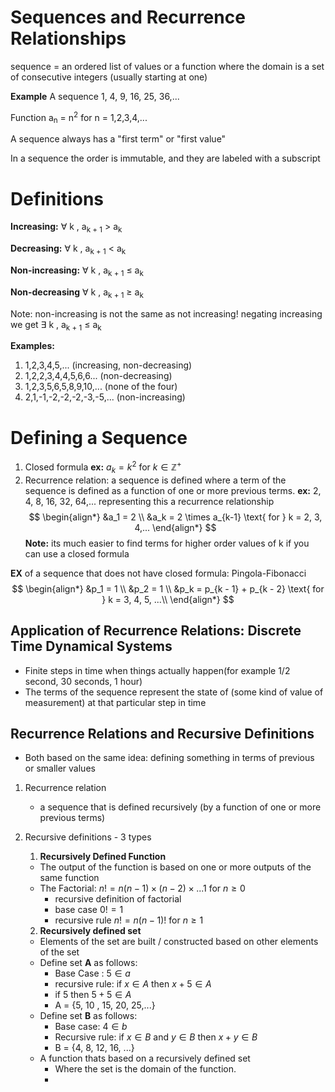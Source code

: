 # Sequences and Recurrence Relationships

sequence = an ordered list of values or a function where the domain is a set of consecutive integers (usually starting at one)

**Example**
A sequence 1, 4, 9, 16, 25, 36,...

Function a<sub>n</sub> = n<sup>2</sup> for n = 1,2,3,4,...

A sequence always has a "first term" or "first value"

In a sequence the order is immutable, and they are labeled with a subscript 

# Definitions
**Increasing:**
 $\forall$ k , a<sub>k + 1</sub> > a<sub>k</sub>

**Decreasing:** 
 $\forall$ k , a<sub>k + 1</sub> < a<sub>k</sub>

**Non-increasing:** 
 $\forall$ k , a<sub>k + 1</sub> $\leq$ a<sub>k</sub>

**Non-decreasing**
 $\forall$ k , a<sub>k + 1</sub> $\geq$ a<sub>k</sub>

Note: non-increasing is not the same as not increasing! negating increasing we get $\exists$ k , a<sub>k + 1</sub> $\leq$ a<sub>k</sub> 

**Examples:**
1) 1,2,3,4,5,...  (increasing, non-decreasing)
2) 1,2,2,3,4,4,5,6,6...   (non-decreasing)
4) 1,2,3,5,6,5,8,9,10,...  (none of the four)
6) 2,1,-1,-2,-2,-2,-3,-5,...  (non-increasing)

# Defining a Sequence
1) Closed formula **ex:** $a_k = k^2$ for $k \in \mathbb{Z}^+$
2) Recurrence relation: a sequence is defined where a term of the sequence is defined as a function of one or more previous terms. 
**ex:** 2, 4, 8, 16, 32, 64,... representing this a recurrence relationship 
$$
\begin{align*}
&a_1 = 2 \\
&a_k = 2 \times a_{k-1} \text{ for } k = 2, 3, 4,...
\end{align*}
$$
**Note:** its much easier to find terms for higher order values of k if you can use a closed formula

**EX** of a sequence that does not  have closed formula: Pingola-Fibonacci 
$$
\begin{align*}
&p_1 = 1 \\
&p_2 = 1 \\
&p_k = p_{k - 1} + p_{k - 2} \text{ for } k = 3, 4, 5, ...\\
\end{align*}
$$

## Application of Recurrence Relations: Discrete Time Dynamical Systems
- Finite steps in time when things actually happen(for example 1/2 second, 30 seconds, 1 hour)
- The terms of the sequence represent the state of (some kind of value of measurement) at that particular step in time

## Recurrence Relations and Recursive Definitions
- Both based on the same idea: defining something in terms of previous or smaller values

1) Recurrence relation
	- a sequence that is defined recursively (by a function of one or more previous terms)
2) Recursive definitions - 3 types
	
	1) **Recursively Defined Function**
	- The output of the function is based on one or more outputs of the same function
	- The Factorial: $n! = n(n-1) \times (n-2) \times ... 1$  for $n \geq 0$
		- recursive definition of factorial
		- base case $0! =1$
		- recursive rule $n! = n(n-1)!$ for $n \geq 1$
	
	2) **Recursively defined set**
	- Elements of the set are built / constructed based on other elements of the set
	- Define set **A** as follows:
		- Base Case : $5 \in a$
		- recursive rule: if $x \in A$ then $x + 5 \in A$
		- if $5$  then $5 + 5 \in A$
		- A = {5, 10 , 15, 20, 25,...}
	- Define set **B** as follows:
		- Base case: $4 \in b$
		- Recursive rule: if $x \in B$ and $y \in B$ then $x+y \in B$
		- B = {4, 8, 12, 16, ...}
	- A function thats based on a recursively defined set
		- Where the set is the domain of the function.
		- 